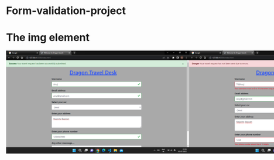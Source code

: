 # Form-validation-project


<!DOCTYPE html>
<html>
<head>
<style>
#container{
display:flex;
}
</style>
</head>
<body>

<h1>The img element</h1>
<div id="container">
<img src="img1.png"  width="500" >
<img src="img2.png"  width="500">
</div>
</body>
</html>
